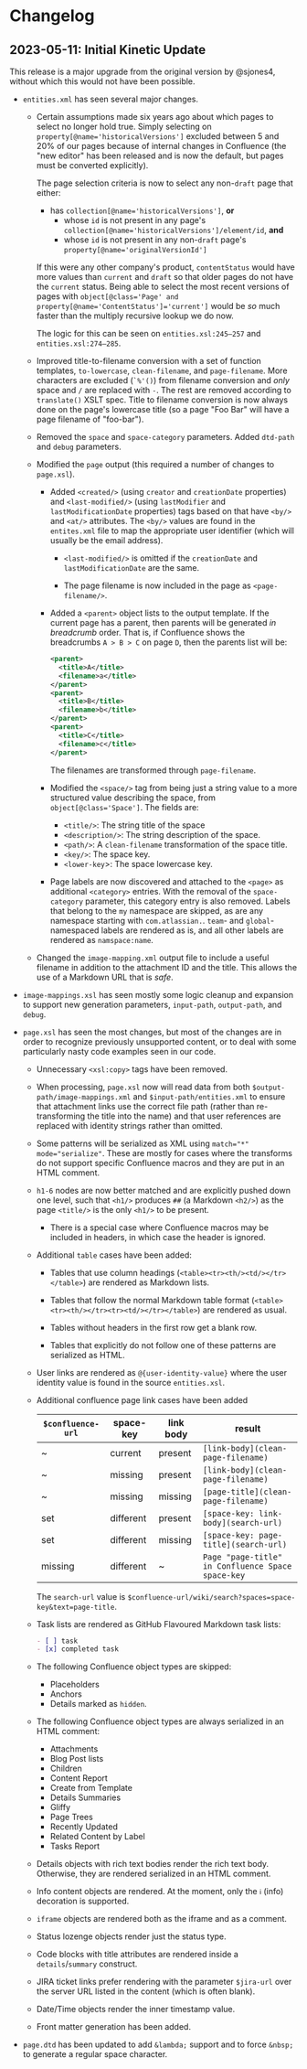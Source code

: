 # Changelog

## 2023-05-11: Initial Kinetic Update

This release is a major upgrade from the original version by @sjones4, without
which this would not have been possible.

- `entities.xml` has seen several major changes.

  - Certain assumptions made six years ago about which pages to select no longer
    hold true. Simply selecting on `property[@name='historicalVersions']`
    excluded between 5 and 20% of our pages because of internal changes in
    Confluence (the "new editor" has been released and is now the default, but
    pages must be converted explicitly).

    The page selection criteria is now to select any non-`draft` page that
    either:

    - has `collection[@name='historicalVersions']`, **or**
      - whose `id` is not present in any page's
        `collection[@name='historicalVersions']/element/id`, **and**
      - whose `id` is not present in any non-`draft` page's
        `property[@name='originalVersionId']`

    If this were any other company's product, `contentStatus` would have more
    values than `current` and `draft` so that older pages do not have the
    `current` status. Being able to select the most recent versions of pages
    with `object[@class='Page' and property[@name='ContentStatus']='current']`
    would be _so_ much faster than the multiply recursive lookup we do now.

    The logic for this can be seen on `entities.xsl:245–257` and
    `entities.xsl:274–285`.

  - Improved title-to-filename conversion with a set of function templates,
    `to-lowercase`, `clean-filename`, and `page-filename`. More characters are
    excluded (`` `%'() ``) from filename conversion and _only_ space and `/` are
    replaced with `-`. The rest are removed according to `translate()` XSLT
    spec. Title to filename conversion is now always done on the page's
    lowercase title (so a page "Foo Bar" will have a page filename of
    "foo-bar").

  - Removed the `space` and `space-category` parameters. Added `dtd-path` and
    `debug` parameters.

  - Modified the `page` output (this required a number of changes to
    `page.xsl`).

    - Added `<created/>` (using `creator` and `creationDate` properties) and
      `<last-modified/>` (using `lastModifier` and `lastModificationDate`
      properties) tags based on that have `<by/>` and `<at/>` attributes.
      The `<by/>` values are found in the `entites.xml` file to map the
      appropriate user identifier (which will usually be the email address).

      - `<last-modified/>` is omitted if the `creationDate` and
        `lastModificationDate` are the same.

      - The page filename is now included in the page as `<page-filename/>`.

    - Added a `<parent>` object lists to the output template. If the current
      page has a parent, then parents will be generated _in breadcrumb_ order.
      That is, if Confluence shows the breadcrumbs `A > B > C` on page `D`,
      then the parents list will be:

      ```xml
      <parent>
        <title>A</title>
        <filename>a</title>
      </parent>
      <parent>
        <title>B</title>
        <filename>b</title>
      </parent>
      <parent>
        <title>C</title>
        <filename>c</title>
      </parent>
      ```

      The filenames are transformed through `page-filename`.

    - Modified the `<space/>` tag from being just a string value to a more
      structured value describing the space, from `object[@class='Space']`. The
      fields are:

      - `<title/>`: The string title of the space
      - `<description/>`: The string description of the space.
      - `<path/>`: A `clean-filename` transformation of the space title.
      - `<key/>`: The space key.
      - `<lower-key`>: The space lowercase key.

    - Page labels are now discovered and attached to the `<page>` as additional
      `<category>` entries. With the removal of the `space-category` parameter,
      this category entry is also removed. Labels that belong to the `my`
      namespace are skipped, as are any namespace starting with
      `com.atlassian.`. `team`- and `global`-namespaced labels are rendered as
      is, and all other labels are rendered as `namspace:name`.

  - Changed the `image-mapping.xml` output file to include a useful filename in
    addition to the attachment ID and the title. This allows the use of
    a Markdown URL that is _safe_.

- `image-mappings.xsl` has seen mostly some logic cleanup and expansion to
  support new generation parameters, `input-path`, `output-path`, and `debug`.

- `page.xsl` has seen the most changes, but most of the changes are in order to
  recognize previously unsupported content, or to deal with some particularly
  nasty code examples seen in our code.

  - Unnecessary `<xsl:copy>` tags have been removed.

  - When processing, `page.xsl` now will read data from both
    `$output-path/image-mappings.xml` and `$input-path/entities.xml` to ensure
    that attachment links use the correct file path (rather than re-transforming
    the title into the name) and that user references are replaced with identity
    strings rather than omitted.

  - Some patterns will be serialized as XML using `match="*" mode="serialize"`.
    These are mostly for cases where the transforms do not support specific
    Confluence macros and they are put in an HTML comment.

  - `h1-6` nodes are now better matched and are explicitly pushed down one
    level, such that `<h1/>` produces `##` (a Markdown `<h2/>`) as the page
    `<title/>` is the only `<h1/>` to be present.

    - There is a special case where Confluence macros may be included in
      headers, in which case the header is ignored.

  - Additional `table` cases have been added:

    - Tables that use column headings (`<table><tr><th/><td/></tr></table>`) are
      rendered as Markdown lists.

    - Tables that follow the normal Markdown table format
      (`<table><tr><th/></tr><tr><td/></tr></table>`) are rendered as usual.

    - Tables without headers in the first row get a blank row.

    - Tables that explicitly do not follow one of these patterns are serialized
      as HTML.

  - User links are rendered as `@{user-identity-value}` where the user identity
    value is found in the source `entities.xsl`.

  - Additional confluence page link cases have been added

    | `$confluence-url` | space-key | link body | result                                            |
    | ----------------- | --------- | --------- | ------------------------------------------------- |
    | ~                 | current   | present   | `[link-body](clean-page-filename)`                |
    | ~                 | missing   | present   | `[link-body](clean-page-filename)`                |
    | ~                 | missing   | missing   | `[page-title](clean-page-filename)`               |
    | set               | different | present   | `[space-key: link-body](search-url)`              |
    | set               | different | missing   | `[space-key: page-title](search-url)`             |
    | missing           | different | ~         | `Page "page-title" in Confluence Space space-key` |

    The `search-url` value is `$confluence-url/wiki/search?spaces=space-key&text=page-title`.

  - Task lists are rendered as GitHub Flavoured Markdown task lists:

    ```markdown
    - [ ] task
    - [x] completed task
    ```

  - The following Confluence object types are skipped:

    - Placeholders
    - Anchors
    - Details marked as `hidden`.

  - The following Confluence object types are always serialized in an HTML
    comment:

    - Attachments
    - Blog Post lists
    - Children
    - Content Report
    - Create from Template
    - Details Summaries
    - Gliffy
    - Page Trees
    - Recently Updated
    - Related Content by Label
    - Tasks Report

  - Details objects with rich text bodies render the rich text body. Otherwise,
    they are rendered serialized in an HTML comment.

  - Info content objects are rendered. At the moment, only the `ℹ` (info)
    decoration is supported.

  - `iframe` objects are rendered both as the iframe and as a comment.

  - Status lozenge objects render just the status type.

  - Code blocks with title attributes are rendered inside a `details`/`summary`
    construct.

  - JIRA ticket links prefer rendering with the parameter `$jira-url` over the
    server URL listed in the content (which is often blank).

  - Date/Time objects render the inner timestamp value.

  - Front matter generation has been added.

- `page.dtd` has been updated to add `&lambda;` support and to force `&nbsp;` to
  generate a regular space character.
